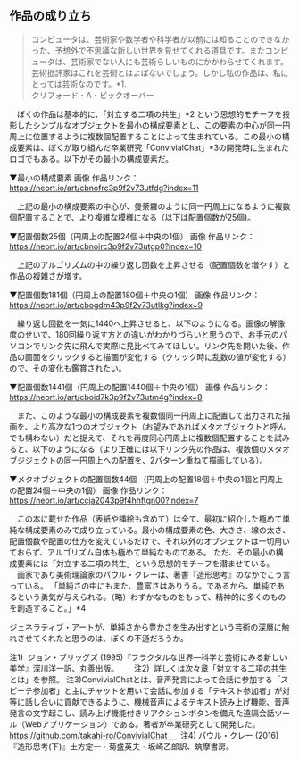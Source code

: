 ## 作品の成り立ち
>コンピュータは、芸術家や数学者や科学者が以前には知ることのできなかった、予想外で不思議な新しい世界を見せてくれる道具です。またコンピュータは、芸術家でない人にも芸術らしいものにかかわらせてくれます。  
芸術批評家はこれを芸術とはよばないでしょう。しかし私の作品は、私にとっては芸術なのです。*1.  
クリフォード・A・ピックオーバー
>
　ぼくの作品は基本的に、「対立する二項の共生」*2 という思想的モチーフを投影したシンプルなオブジェクトを最小の構成要素とし、この要素の中心が同一円周上に位置するように複数個配置することによって生まれている。この最小の構成要素は、ぼくが取り組んだ卒業研究「ConvivialChat」*3の開発時に生まれたロゴでもある。以下がその最小の構成要素だ。

▼最小の構成要素
画像
作品リンク： https://neort.io/art/cbnofrc3p9f2v73utfdg?index=11

　上記の最小の構成要素の中心が、曼荼羅のように同一円周上になるように複数個配置することで、より複雑な模様になる（以下は配置個数が25個)。

▼配置個数25個（円周上の配置24個＋中央の1個）
画像
作品リンク：https://neort.io/art/cbnoirc3p9f2v73utgp0?index=10

　上記のアルゴリズムの中の繰り返し回数を上昇させる（配置個数を増やす）と作品の複雑さが増す。

▼配置個数181個（円周上の配置180個＋中央の1個）
画像
作品リンク：https://neort.io/art/cbogdm43p9f2v73utlkg?index=9

　繰り返し回数を一気に1440へ上昇させると、以下のようになる。画像の解像度のせいで、180回繰り返す方との違いがわかりづらいと思うので、お手元のパソコンでリンク先に飛んで実際に見比べてみてほしい。リンク先を開いた後、作品の画面をクリックすると描画が変化する（クリック時に乱数の値が変化する）ので、その変化も鑑賞されたい。

▼配置個数1441個（円周上の配置1440個＋中央の1個）
画像
作品リンク：https://neort.io/art/cboid7k3p9f2v73utm4g?index=8

　また、このような最小の構成要素を複数個同一円周上に配置して出力された描画を、より高次な1つのオブジェクト（お望みであればメタオブジェクトと呼んでも構わない）だと捉えて、それを再度同心円周上に複数個配置することを試みると、以下のようになる（より正確には以下リンク先の作品は、複数個のメタオブジジェクトの同一円周上への配置を、2パターン重ねて描画している）。

▼メタオブジェクトの配置個数44個 （円周上の配置18個＋中央の1個と円周上の配置24個＋中央の1個）
画像
作品リンク：https://neort.io/art/ccja2043p9f4hhftgn00?index=7

　この本に載せた作品（表紙や挿絵も含めて）は全て、最初に紹介した極めて単純な構成要素のみで成り立っている。最小の構成要素の色、大きさ、線の太さ、配置個数や配置の仕方を変えているだけで、それ以外のオブジェクトは一切用いておらず、アルゴリズム自体も極めて単純なものである。
ただ、その最小の構成要素には「対立する二項の共生」という思想的モチーフを潜ませている。
　画家であり美術理論家のパウル・クレーは、著書『造形思考』のなかでこう言っている。
「単純さの中にもまた、豊富さはありうる。であるから、単純であるという勇気が与えられる。（略）わずかなものをもって、精神的に多くのものを創造すること。」*4

ジェネラティブ・アートが、単純さから豊かさを生み出すという芸術の深層に触れさせてくれたと思うのは、ぼくの不遜だろうか。

注1)  ジョン・ブリッグズ (1995)『フラクタルな世界―科学と芸術にみる新しい美学』深川洋一訳、丸善出版。      
注2)  詳しくは次々章「対立する二項の共生とは」を参照。
注3)ConvivialChatとは、音声発言によって会話に参加する「スピーチ参加者」と主にチャットを用いて会話に参加する「テキスト参加者」が対等に話し合いに貢献できるように、機械音声によるテキスト読み上げ機能、音声発言の文字起こし、読み上げ機能付きリアクションボタンを備えた遠隔会話ツール（Webアプリケーション）である。著者が卒業研究として開発した。
https://github.com/takahi-ro/ConvivialChat     
注4) パウル・クレー (2016) 『造形思考(下)』土方定一・菊盛英夫・坂崎乙郎訳、筑摩書房。
